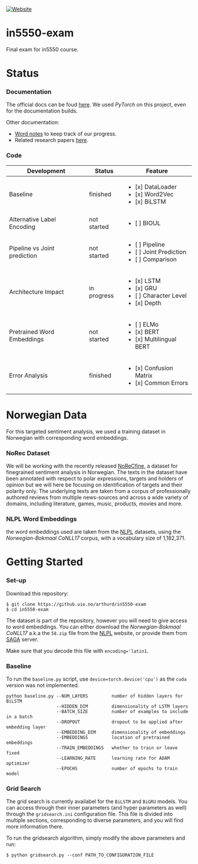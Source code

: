 [![Website](https://img.shields.io/website?url=https%3A%2F%2Fpages.github.uio.no%2Farthurd%2Fin5550-exam%2F)](https://pages.github.uio.no/arthurd/in5550-exam/)

# in5550-exam
Final exam for in5550 course.


# Status

### Documentation

The official docs can be foud [here](https://pages.github.uio.no/arthurd/in5550-exam).
We used *PyTorch* on this project, even for the documentation builds.

Other documentation:

* [Word notes](https://docs.google.com/document/d/1_0yAJr_9mRgHkURgfqdKuAqOY3dzCd8yqnHklBxhTcs/edit?usp=sharing) 
to keep track of our progress.
* Related research papers [here](https://drive.google.com/drive/folders/1knCLgSRWGh7056B1A-xB7zumTQRpJINK).

### Code


| Development                   | Status         | Feature       | 
|-------------------------------|----------------|---------------|
| Baseline                      | finished       | <ul><li>[x] DataLoader</li><li>[x] Word2Vec</li><li>[x] BiLSTM</li></ul>
| Alternative Label Encoding    | not started    | <ul><li>[ ] BIOUL</li></ul>
| Pipeline vs Joint prediction  | not started    | <ul><li>[ ] Pipeline</li><li>[ ] Joint Prediction</li><li>[ ] Comparison</li></ul>
| Architecture Impact           | in progress    | <ul><li>[x] LSTM</li><li>[x] GRU</li><li>[ ] Character Level</li><li>[x] Depth</li></ul>
| Pretrained Word Embeddings    | not started    | <ul><li>[ ] ELMo</li><li>[x] BERT</li><li>[x] Multilingual BERT</li></ul>
| Error Analysis                | finished       | <ul><li>[x] Confusion Matrix</li><li>[x] Common Errors</li></ul>



# Norwegian Data

For this targeted sentiment analysis, we used a training dataset in Norwegian with corresponding word embeddings.

### NoRec Dataset
    
We will be working with the recently released [NoReCfine](https://www.researchgate.net/publication/337671672_A_Fine-grained_Sentiment_Dataset_for_Norwegian),
a dataset for finegrained sentiment analysis in Norwegian. 
The texts in the dataset have been annotated with respect to polar expressions, targets and holders of opinion but
we will here be focusing on identification of targets and their polarity only.
The underlying texts are taken from a corpus of professionally authored reviews
from multiple news-sources and across a wide variety of domains, including
literature, games, music, products, movies and more. 

### NLPL Word Embeddings

the word embeddings used are taken from the [NLPL](http://vectors.nlpl.eu/repository/#) datasets,
using the *Norwegian-Bokmaal CoNLL17* corpus, with a vocabulary size of 1,182,371.

# Getting Started

### Set-up

Download this repository:
````
$ git clone https://github.uio.no/arthurd/in5550-exam
$ cd in5550-exam
````

The dataset is part of the repository, however you will need to give access to word embeddings.
You can either download the *Norwegian-Bokmaal CoNLL17* a.k.a the ``58.zip`` file from the [NLPL](http://vectors.nlpl.eu/repository/#) website,
or provide them from [SAGA](https://documentation.sigma2.no/) server.

Make sure that you decode this file with ``encoding='latin1``.

### Baseline

To run the ``baseline.py`` script, use ```device=torch.device('cpu')``` as the ``cuda`` version was not implemented.

```
python baseline.py --NUM_LAYERS         number of hidden layers for BiLSTM
                   --HIDDEN_DIM         dimensionality of LSTM layers
                   --BATCH_SIZE         number of examples to include in a batch
                   --DROPOUT            dropout to be applied after embedding layer
                   --EMBEDDING_DIM      dimensionality of embeddings
                   --EMBEDDINGS         location of pretrained embeddings
                   --TRAIN_EMBEDDINGS   whether to train or leave fixed
                   --LEARNING_RATE      learning rate for ADAM optimizer
                   --EPOCHS             number of epochs to train model
```


### Grid Search

The grid search is currently availabel for the ``BiLSTM`` and ``BiGRU`` models.
You can access through their inner parameters (and hyper parameters as well) through the ```gridsearch.ini```
configuration file. This file is divided into multiple sections, corresponding to diverse parameters, and 
you will find more information there.

To run the gridsearch algorithm, simply modify the above parameters and run:

````
$ python gridsearch.py --conf PATH_TO_CONFIGURATION_FILE
````
